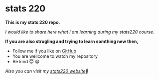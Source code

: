 # stats 220

**This is my stats 220 repo.**

*I would like to share here what I am learning during my stats220 course.*

**If you are also strugling and trying to learn somthing new then,**

* Follow me if you like on [GitHub](https://github.com/KGalogre)
* You are wellcome to watch my repository
* Be kind 😇 😁

*Also you can visit my [stats220 website](https://github.com/KGalogre/stats220/blob/main/index.md#hello)🌷*

